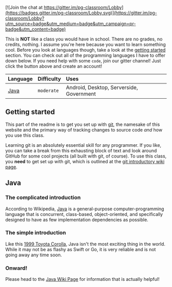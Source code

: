 [![Join the chat at https://gitter.im/pg-classroom/Lobby](https://badges.gitter.im/pg-classroom/Lobby.svg)](https://gitter.im/pg-classroom/Lobby?utm_source=badge&utm_medium=badge&utm_campaign=pr-badge&utm_content=badge)

This is **NOT** like a class you would have in school. There are no grades, no credits, nothing. I assume you're here because you want to learn something cool. Before you look at languages though, take a look at the [getting started] section. You can check out all of the programming languages I have to offer down below. If you need help with some `code`, join our gitter channel! Just click the button above and create an account!

| Language  | Difficulty | Uses                                     |
| :-------- | :--------- | :--------------------------------------- |
| [Java]    | `moderate` | Android, Desktop, Serverside, Government |

[Java]: #Java

## Getting started
This part of the readme is to get you set up with [git], the namesake of this website and the primary way of tracking changes to source code _and_ how you use this class. 

Learning git is an absolutely essential skill for any programmer. If you like, you can take a break from this exhausting block of text and look around GitHub for some cool projects (all built with git, of course). To use this class, you **need** to get set up with git, which  is outlined at the [git introductory wiki page].

## Java
### The complicated introduction
According to Wikipedia, [Java][j-w] is a general-purpose computer-programming language that is concurrent, class-based, object-oriented, and specifically designed to have as few implementation dependencies as possible. 
### The simple introduction
Like this [1999 Toyota Corolla], Java isn't the most exciting thing in the world. While it may not be as flashy as Swift or Go, it is very reliable and is not going away any time soon. 
### Onward!
Please head to the [Java Wiki Page] for information that is actually helpful!


[j-w]: https://en.wikipedia.org/wiki/Java_(programming_language)
[1999 Toyota Corolla]: https://www.craigslist.org/about/best/hou/6565526716.html
[Java Wiki Page]: https://github.com/peterpie123/classroom/wiki/Java
[getting started]: #getting-started
[git]: https://git-scm.com/
[git documentation]: https://github.com/git/git#git---fast-scalable-distributed-revision-control-system
[git introductory wiki page]: https://github.com/peterpie123/classroom/wiki/Git-%E2%80%90-Introduction
